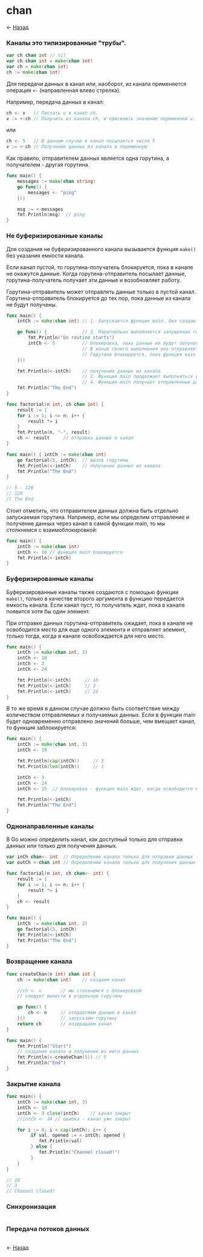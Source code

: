 # chan

← [Назад][back]

### Каналы это типизированные "трубы".

```go
var ch chan int // nil
var ch chan int = make(chan int)
var ch = make(chan int)
ch := make(chan int)
```

Для передачи данных в канал или, наоборот, из канала применяется операция `<-` (направленная влево стрелка).

Например, передача данных в канал:

```go
ch <- v   // Послать v в канал ch.
v := <-ch // Получить из канала ch, и присвоить значение переменной v.
```

или

```go
ch <- 5   // В данном случае в канал посылается число 5
v := <-ch // Получение данных из канала в переменную
```

Как правило, отправителем данных является одна горутина, а получателем - другая горутина.

```go
func main() {
    messages := make(chan string)
    go func() {
        messages <- "ping"
    }()

    msg := <-messages
    fmt.Println(msg)  // ping
}
```

### Не буферизированные каналы

Для создания не буферизированного канала вызывается функция `make()` без указания емкости канала.

Если канал пустой, то горутина-получатель блокируется, пока в канале не окажутся данные. Когда горутина-отправитель
посылает данные, горутина-получатель получает эти данные и возобновляет работу.

Горутина-отправитель может отправлять данные только в пустой канал. Горутина-отправитель блокируется до тех пор, пока
данные из канала не будут получены.

```go
func main() {
    intCh := make(chan int) // 1. Запускается функция main. Она создает канал intCh и запускает горутину в виде анонимной функции.

    go func() {             // 3. Параллельно выполняется запущенная горутина в виде анонимной функции
        fmt.Println("Go routine starts")
        intCh <- 5          // блокировка, пока данные не будут получены функцией main
                            // В конце своего выполнения она отправляет даные через канал: intCh <- 5.
                            // Горутина блокируется, пока функция main не получит данные
    }()

    fmt.Println(<-intCh)    // получение данных из канала
                            // 2. Функция main продолжает выполняться и блокируется на строке fmt.Println(<-intCh), пока не будут получены данные.
                            // 4. Функция main получает отправленные данные, деблокируется и продолжает свою работу.
    fmt.Println("The End")
}
```

```go
func factorial(n int, ch chan int) {
    result := 1
    for i := 1; i <= n; i++ {
        result *= i
    }
    fmt.Println(n, "-", result)
    ch <- result     // отправка данных в канал
}

func main() { intCh := make(chan int)
    go factorial(5, intCh)  // вызов горутины
    fmt.Println(<-intCh)    // получение данных из канала
    fmt.Println("The End")
}

// 5 - 120
// 120
// The End
```

Стоит отметить, что отправителем данных должна быть отдельно запускаемая горутина. Например, если мы определим
отправление и получение данных через канал в самой функции main, то мы столкнемся с взаимоблокировкой:

```go
func main() {
    intCh := make(chan int)
    intCh <- 10 // функция main блокируется
    fmt.Println(<-intCh)
}
```

### Буферизированные каналы

Буферизированные каналы также создаются с помощью функции `make()`, только в качестве второго аргумента в функцию
передается емкость канала. Если канал пуст, то получатель ждет, пока в канале появится хотя бы один элемент.

При отправке данных горутина-отправитель ожидает, пока в канале не освободится место для еще одного элемента и
отправляет элемент, только тогда, когда в канале освобождается для него место.

```go
func main() {
    intCh := make(chan int, 3)
    intCh <- 10 
    intCh <- 3
    intCh <- 24

    fmt.Println(<-intCh)     // 10
    fmt.Println(<-intCh)     // 3
    fmt.Println(<-intCh)     // 24
}
```

В то же время в данном случае должно быть соответствие между количеством отправляемых и получаемых данных. Если в
функции main будет одновременно отправлено значений больше, чем вмещает канал, то функция заблокируется:

```go
func main() {
    intCh := make(chan int, 3)
    intCh <- 10

    fmt.Println(cap(intCh))     // 3
    fmt.Println(len(intCh))     // 1

    intCh <- 3
    intCh <- 24
    intCh <- 15  // блокировка - функция main ждет, когда освободится место в канале

    fmt.Println(<-intCh)
    fmt.Println("The End")
}
```

### Однонаправленные каналы

В Go можно определить канал, как доступный только для отправки данных или только для получения данных.

```go
var inCh chan<- int  // Определение канала только для отправки данных (write only)
var outCh <-chan int // Определение канала только для получения данных (read only)
```

```go
func factorial(n int, ch chan<- int) {
    result := 1
    for i := 1; i <= n; i++ {
        result *= i
    }
    ch <- result
}

func main() {
    intCh := make(chan int, 2)
    go factorial(5, intCh)
    fmt.Println(<-intCh)
    fmt.Println("The End")
}
```

### Возвращение канала

```go
func createChan(n int) chan int {
    ch := make(chan int)    // создаем канал

    //ch <- n       // мы столкнемся с блокировкой
    // следует вынести в отдельную горутину

    go func() {
        ch <- n     // отправляем данные в канал
    }()             // запускаем горутину
    return ch       // возвращаем канал
}

func main() { 
    fmt.Println("Start")
    // создание канала и получение из него данных
    fmt.Println(<-createChan(5)) // 5
    fmt.Println("End")
}
```

### Закрытие канала

```go
func main() {
    intCh := make(chan int, 3)
    intCh <- 10
    intCh <- 3 close(intCh)    // канал закрыт
    //intCh <- 24 // ошибка - канал уже закрыт

    for i := 0; i < cap(intCh); i++ {
         if val, opened := <-intCh; opened {
            fmt.Println(val)
         } else {
            fmt.Println("Channel closed!")
         }
    } 
}

// 10
// 3
// Channel closed!
```

### Синхронизация

```go

```

### Передача потоков данных

```go

```

← [Назад][back]

[back]: <.> "Назад к оглавлению"